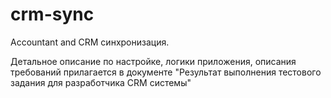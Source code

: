 # crm-sync
Accountant and CRM синхронизация.

Детальное описание по настройке, логики приложения, описания требований прилагается в документе "Результат выполнения тестового задания для разработчика CRM системы"
